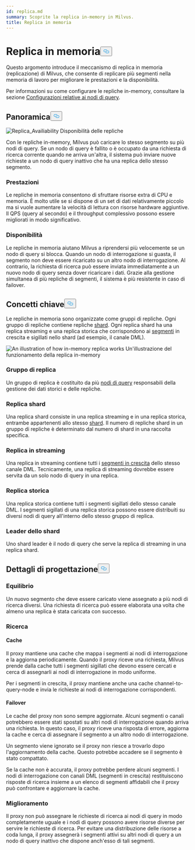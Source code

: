 ```yaml
---
id: replica.md
summary: Scoprite la replica in-memory in Milvus.
title: Replica in memoria
---
```

<h1 id="In-Memory-Replica" class="common-anchor-header">Replica in memoria<button data-href="#In-Memory-Replica" class="anchor-icon" translate="no">
      <svg translate="no"
        aria-hidden="true"
        focusable="false"
        height="20"
        version="1.1"
        viewBox="0 0 16 16"
        width="16"
      >
        <path
          fill="#0092E4"
          fill-rule="evenodd"
          d="M4 9h1v1H4c-1.5 0-3-1.69-3-3.5S2.55 3 4 3h4c1.45 0 3 1.69 3 3.5 0 1.41-.91 2.72-2 3.25V8.59c.58-.45 1-1.27 1-2.09C10 5.22 8.98 4 8 4H4c-.98 0-2 1.22-2 2.5S3 9 4 9zm9-3h-1v1h1c1 0 2 1.22 2 2.5S13.98 12 13 12H9c-.98 0-2-1.22-2-2.5 0-.83.42-1.64 1-2.09V6.25c-1.09.53-2 1.84-2 3.25C6 11.31 7.55 13 9 13h4c1.45 0 3-1.69 3-3.5S14.5 6 13 6z"
        ></path>
      </svg>
    </button></h1><p>Questo argomento introduce il meccanismo di replica in memoria (replicazione) di Milvus, che consente di replicare più segmenti nella memoria di lavoro per migliorare le prestazioni e la disponibilità.</p>
<p>Per informazioni su come configurare le repliche in-memory, consultare la sezione <a href="/docs/it/configure_querynode.md#queryNodereplicas">Configurazioni relative ai nodi di query</a>.</p>
<h2 id="Overview" class="common-anchor-header">Panoramica<button data-href="#Overview" class="anchor-icon" translate="no">
      <svg translate="no"
        aria-hidden="true"
        focusable="false"
        height="20"
        version="1.1"
        viewBox="0 0 16 16"
        width="16"
      >
        <path
          fill="#0092E4"
          fill-rule="evenodd"
          d="M4 9h1v1H4c-1.5 0-3-1.69-3-3.5S2.55 3 4 3h4c1.45 0 3 1.69 3 3.5 0 1.41-.91 2.72-2 3.25V8.59c.58-.45 1-1.27 1-2.09C10 5.22 8.98 4 8 4H4c-.98 0-2 1.22-2 2.5S3 9 4 9zm9-3h-1v1h1c1 0 2 1.22 2 2.5S13.98 12 13 12H9c-.98 0-2-1.22-2-2.5 0-.83.42-1.64 1-2.09V6.25c-1.09.53-2 1.84-2 3.25C6 11.31 7.55 13 9 13h4c1.45 0 3-1.69 3-3.5S14.5 6 13 6z"
        ></path>
      </svg>
    </button></h2><p>
  
   <span class="img-wrapper"> <img translate="no" src="/docs/v2.6.x/assets/replica_availability.jpg" alt="Replica_Availiability" class="doc-image" id="replica_availiability" />
   </span> <span class="img-wrapper"> <span>Disponibilità delle repliche</span> </span></p>
<p>Con le repliche in-memory, Milvus può caricare lo stesso segmento su più nodi di query. Se un nodo di query è fallito o è occupato da una richiesta di ricerca corrente quando ne arriva un'altra, il sistema può inviare nuove richieste a un nodo di query inattivo che ha una replica dello stesso segmento.</p>
<h3 id="Performance" class="common-anchor-header">Prestazioni</h3><p>Le repliche in memoria consentono di sfruttare risorse extra di CPU e memoria. È molto utile se si dispone di un set di dati relativamente piccolo ma si vuole aumentare la velocità di lettura con risorse hardware aggiuntive. Il QPS (query al secondo) e il throughput complessivo possono essere migliorati in modo significativo.</p>
<h3 id="Availability" class="common-anchor-header">Disponibilità</h3><p>Le repliche in memoria aiutano Milvus a riprendersi più velocemente se un nodo di query si blocca. Quando un nodo di interrogazione si guasta, il segmento non deve essere ricaricato su un altro nodo di interrogazione. Al contrario, la richiesta di ricerca può essere inviata immediatamente a un nuovo nodo di query senza dover ricaricare i dati. Grazie alla gestione simultanea di più repliche di segmenti, il sistema è più resistente in caso di failover.</p>
<h2 id="Key-Concepts" class="common-anchor-header">Concetti chiave<button data-href="#Key-Concepts" class="anchor-icon" translate="no">
      <svg translate="no"
        aria-hidden="true"
        focusable="false"
        height="20"
        version="1.1"
        viewBox="0 0 16 16"
        width="16"
      >
        <path
          fill="#0092E4"
          fill-rule="evenodd"
          d="M4 9h1v1H4c-1.5 0-3-1.69-3-3.5S2.55 3 4 3h4c1.45 0 3 1.69 3 3.5 0 1.41-.91 2.72-2 3.25V8.59c.58-.45 1-1.27 1-2.09C10 5.22 8.98 4 8 4H4c-.98 0-2 1.22-2 2.5S3 9 4 9zm9-3h-1v1h1c1 0 2 1.22 2 2.5S13.98 12 13 12H9c-.98 0-2-1.22-2-2.5 0-.83.42-1.64 1-2.09V6.25c-1.09.53-2 1.84-2 3.25C6 11.31 7.55 13 9 13h4c1.45 0 3-1.69 3-3.5S14.5 6 13 6z"
        ></path>
      </svg>
    </button></h2><p>Le repliche in memoria sono organizzate come gruppi di repliche. Ogni gruppo di repliche contiene repliche <a href="https://milvus.io/docs/v2.1.x/glossary.md#Sharding">shard</a>. Ogni replica shard ha una replica streaming e una replica storica che corrispondono ai <a href="https://milvus.io/docs/v2.1.x/glossary.md#Segment">segmenti</a> in crescita e sigillati nello shard (ad esempio, il canale DML).</p>
<p>
  
   <span class="img-wrapper"> <img translate="no" src="/docs/v2.6.x/assets/replica_group.png" alt="An illustration of how in-memory replica works" class="doc-image" id="an-illustration-of-how-in-memory-replica-works" />
   </span> <span class="img-wrapper"> <span>Un'illustrazione del funzionamento della replica in-memory</span> </span></p>
<h3 id="Replica-group" class="common-anchor-header">Gruppo di replica</h3><p>Un gruppo di replica è costituito da più <a href="https://milvus.io/docs/v2.1.x/four_layers.md#Query-node">nodi di query</a> responsabili della gestione dei dati storici e delle repliche.</p>
<h3 id="Shard-replica" class="common-anchor-header">Replica shard</h3><p>Una replica shard consiste in una replica streaming e in una replica storica, entrambe appartenenti allo stesso <a href="https://milvus.io/blog/deep-dive-1-milvus-architecture-overview.md#Shard">shard</a>. Il numero di repliche shard in un gruppo di repliche è determinato dal numero di shard in una raccolta specifica.</p>
<h3 id="Streaming-replica" class="common-anchor-header">Replica in streaming</h3><p>Una replica in streaming contiene tutti i <a href="https://milvus.io/docs/v2.1.x/glossary.md#Segment">segmenti in crescita</a> dello stesso canale DML. Tecnicamente, una replica di streaming dovrebbe essere servita da un solo nodo di query in una replica.</p>
<h3 id="Historical-replica" class="common-anchor-header">Replica storica</h3><p>Una replica storica contiene tutti i segmenti sigillati dello stesso canale DML. I segmenti sigillati di una replica storica possono essere distribuiti su diversi nodi di query all'interno dello stesso gruppo di replica.</p>
<h3 id="Shard-leader" class="common-anchor-header">Leader dello shard</h3><p>Uno shard leader è il nodo di query che serve la replica di streaming in una replica shard.</p>
<h2 id="Design-Details" class="common-anchor-header">Dettagli di progettazione<button data-href="#Design-Details" class="anchor-icon" translate="no">
      <svg translate="no"
        aria-hidden="true"
        focusable="false"
        height="20"
        version="1.1"
        viewBox="0 0 16 16"
        width="16"
      >
        <path
          fill="#0092E4"
          fill-rule="evenodd"
          d="M4 9h1v1H4c-1.5 0-3-1.69-3-3.5S2.55 3 4 3h4c1.45 0 3 1.69 3 3.5 0 1.41-.91 2.72-2 3.25V8.59c.58-.45 1-1.27 1-2.09C10 5.22 8.98 4 8 4H4c-.98 0-2 1.22-2 2.5S3 9 4 9zm9-3h-1v1h1c1 0 2 1.22 2 2.5S13.98 12 13 12H9c-.98 0-2-1.22-2-2.5 0-.83.42-1.64 1-2.09V6.25c-1.09.53-2 1.84-2 3.25C6 11.31 7.55 13 9 13h4c1.45 0 3-1.69 3-3.5S14.5 6 13 6z"
        ></path>
      </svg>
    </button></h2><h3 id="Balance" class="common-anchor-header">Equilibrio</h3><p>Un nuovo segmento che deve essere caricato viene assegnato a più nodi di ricerca diversi. Una richiesta di ricerca può essere elaborata una volta che almeno una replica è stata caricata con successo.</p>
<h3 id="Search" class="common-anchor-header">Ricerca</h3><h4 id="Cache" class="common-anchor-header">Cache</h4><p>Il proxy mantiene una cache che mappa i segmenti ai nodi di interrogazione e la aggiorna periodicamente. Quando il proxy riceve una richiesta, Milvus prende dalla cache tutti i segmenti sigillati che devono essere cercati e cerca di assegnarli ai nodi di interrogazione in modo uniforme.</p>
<p>Per i segmenti in crescita, il proxy mantiene anche una cache channel-to-query-node e invia le richieste ai nodi di interrogazione corrispondenti.</p>
<h4 id="Failover" class="common-anchor-header">Failover</h4><p>Le cache del proxy non sono sempre aggiornate. Alcuni segmenti o canali potrebbero essere stati spostati su altri nodi di interrogazione quando arriva una richiesta. In questo caso, il proxy riceve una risposta di errore, aggiorna la cache e cerca di assegnare il segmento a un altro nodo di interrogazione.</p>
<p>Un segmento viene ignorato se il proxy non riesce a trovarlo dopo l'aggiornamento della cache. Questo potrebbe accadere se il segmento è stato compattato.</p>
<p>Se la cache non è accurata, il proxy potrebbe perdere alcuni segmenti. I nodi di interrogazione con canali DML (segmenti in crescita) restituiscono risposte di ricerca insieme a un elenco di segmenti affidabili che il proxy può confrontare e aggiornare la cache.</p>
<h3 id="Enhancement" class="common-anchor-header">Miglioramento</h3><p>Il proxy non può assegnare le richieste di ricerca ai nodi di query in modo completamente uguale e i nodi di query possono avere risorse diverse per servire le richieste di ricerca. Per evitare una distribuzione delle risorse a coda lunga, il proxy assegnerà i segmenti attivi su altri nodi di query a un nodo di query inattivo che dispone anch'esso di tali segmenti.</p>
